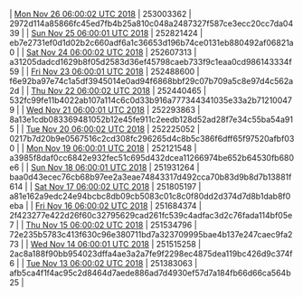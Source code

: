 | [Mon Nov 26 06:00:02 UTC 2018](https://transfer.sh/Mc1Lm/dashninja-dbdump-20181126070002.tar.bz2) | 253003362 | 2972d114a85866fc45ed7fb4b25a810c048a2487327f587ce3ecc20cc7da0439 | 
| [Sun Nov 25 06:00:01 UTC 2018](https://transfer.sh/qplOa/dashninja-dbdump-20181125070001.tar.bz2) | 252821424 | eb7e2731ef0d1d02b2c660adf6a1c36653d196b74ce0131eb880492af06821a0 | 
| [Sat Nov 24 06:00:02 UTC 2018](https://transfer.sh/eysUm/dashninja-dbdump-20181124070002.tar.bz2) | 252607313 | a31205dadcd1629b8f05d2583d36ef45798caeb733f9c1eaa0cd986143334f59 | 
| [Fri Nov 23 06:00:01 UTC 2018](https://transfer.sh/tbXEo/dashninja-dbdump-20181123070001.tar.bz2) | 252488600 | f6e92ba97e74c1a5df3945014e0ad94f6868bbf29c07b709a5c8e97d4c562a2d | 
| [Thu Nov 22 06:00:02 UTC 2018](https://transfer.sh/orA5W/dashninja-dbdump-20181122070002.tar.bz2) | 252440465 | 532fc99fe11b4022ab107a114c6c0d33b916a777344341035e33a2b712100479 | 
| [Wed Nov 21 06:00:01 UTC 2018](https://transfer.sh/uRq8B/dashninja-dbdump-20181121070001.tar.bz2) | 252293863 | 8a13e1cdb083369481052b12e45fe911c2eedb128d52ad28f7e34c55ba54a915 | 
| [Tue Nov 20 06:00:02 UTC 2018](https://transfer.sh/Ikk7E/dashninja-dbdump-20181120070002.tar.bz2) | 252225052 | 0217b7d20b9e0567516c2cd308fc296265d4c8b5c386f6dff65f97520afbf030 | 
| [Mon Nov 19 06:00:01 UTC 2018](https://transfer.sh/rMnVv/dashninja-dbdump-20181119070001.tar.bz2) | 252121548 | a3985f8daf0cc6842e932fec51c695d432dcea11266974be652b64530fb680e6 | 
| [Sun Nov 18 06:00:01 UTC 2018](https://transfer.sh/EtFB1/dashninja-dbdump-20181118070001.tar.bz2) | 251931264 | baa0d43ecec76cb68b97ee2a3eae74843317d492cca70b83d9b8d7b13881f614 | 
| [Sat Nov 17 06:00:02 UTC 2018](https://transfer.sh/eTL5o/dashninja-dbdump-20181117070002.tar.bz2) | 251805197 | a81e162a9edc24e94bcbc8db09cb5083c01c8c0f80dd2d374d7d8b1dab8f0eba | 
| [Fri Nov 16 06:00:02 UTC 2018](https://transfer.sh/GF5Z/dashninja-dbdump-20181116070002.tar.bz2) | 251684374 | 2f423277e422d26f60c32795629cad261fc539c4adfac3d2c76fada114bf05e7 | 
| [Thu Nov 15 06:00:02 UTC 2018](https://transfer.sh/EsIvu/dashninja-dbdump-20181115070002.tar.bz2) | 251534796 | 72e235b5783c413f630c96e380711bd7a323709995bae4b137e247caec9fa273 | 
| [Wed Nov 14 06:00:01 UTC 2018](https://transfer.sh/K2Jmc/dashninja-dbdump-20181114070001.tar.bz2) | 251515258 | 2ac8a188f90bb954023dffa4ae3a2a7fe9f2298ec4875dea119bc426d9c374f6 | 
| [Tue Nov 13 06:00:02 UTC 2018](https://transfer.sh/7GH6w/dashninja-dbdump-20181113070002.tar.bz2) | 251383063 | afb5ca4f1f4ac95c2d8464d7aede886ad7d4930ef57d7a184fb66d66ca564b25 | 
